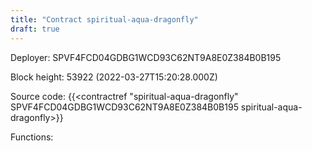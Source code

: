 ```yaml
---
title: "Contract spiritual-aqua-dragonfly"
draft: true
---
```

Deployer: SPVF4FCD04GDBG1WCD93C62NT9A8E0Z384B0B195


 



Block height: 53922 (2022-03-27T15:20:28.000Z)

Source code: {{<contractref "spiritual-aqua-dragonfly" SPVF4FCD04GDBG1WCD93C62NT9A8E0Z384B0B195 spiritual-aqua-dragonfly>}}

Functions:


